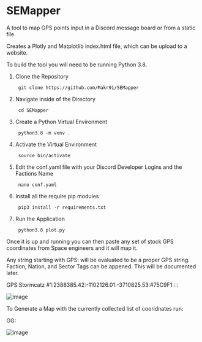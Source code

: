 # SEMapper
A tool to map GPS points input in a Discord message board or from a static file. 

Creates a Plotly and Matplotlib index.html file, which can be upload to a website.


To build the tool you will need to be running Python 3.8.


1) Clone the Repository 
    
      
        git clone https://github.com/Makr91/SEMapper
        
2) Navigate inside of the Directory
    
        
        cd SEMapper
        
3) Create a Python Virtual Environment

        
        python3.8 -m venv .
        
4) Activate the Virtual Environment

          
        source bin/activate
        
5) Edit the conf.yaml file with your Discord Developer Logins and the Factions Name
        
         
        nano conf.yaml
         
6) Install all the require pip modules
        
         
        pip3 install -r requirements.txt
          
7) Run the Application
        
          
        python3.8 plot.py
          

Once it is up and running you can then paste any set of stock GPS coordinates from Space engineers and it will map it. 

Any string starting with GPS: will be evaluated to be a proper GPS string. Faction, Nation, and Sector Tags can be appened. This will be documented later.

GPS:Stormcatz #1:2388385.42:-1102126.01:-3710825.53:#75C9F1::::

![image](https://user-images.githubusercontent.com/11012628/122722314-29211400-d237-11eb-8841-0dcf5edc1c69.png)


To Generate a Map with the currently collected list of cooridnates run:

GG:

![image](https://user-images.githubusercontent.com/11012628/122722810-c5e3b180-d237-11eb-8777-0ea79998792a.png)
